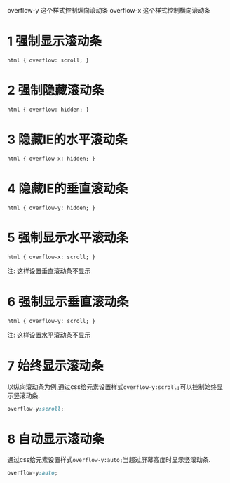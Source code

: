 overflow-y 这个样式控制纵向滚动条
overflow-x 这个样式控制横向滚动条

1 强制显示滚动条
===
```
html { overflow: scroll; }
```

2 强制隐藏滚动条
===
```
html { overflow: hidden; }
```

3 隐藏IE的水平滚动条
===
```
html { overflow-x: hidden; }
```

4 隐藏IE的垂直滚动条
===
```
html { overflow-y: hidden; }
```

5 强制显示水平滚动条
===
```
html { overflow-x: scroll; }
```
注: 这样设置垂直滚动条不显示

6 强制显示垂直滚动条
===
```
html { overflow-y: scroll; }
```
注: 这样设置水平滚动条不显示


7 始终显示滚动条
===

以纵向滚动条为例,通过css给元素设置样式`overflow-y:scroll;`可以控制始终显示竖滚动条.

```css
overflow-y:scroll;
```

8 自动显示滚动条
===

通过css给元素设置样式`overflow-y:auto;`当超过屏幕高度时显示竖滚动条.

```css
overflow-y:auto;
```